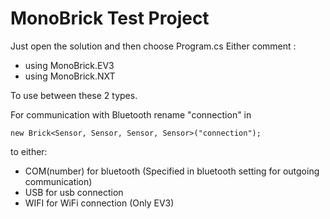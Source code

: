 # MonoBrick Test Project
Just open the solution and then choose Program.cs
Either comment :
  - using MonoBrick.EV3
  - using MonoBrick.NXT

To use between these 2 types.

For communication with Bluetooth rename "connection" in
```
new Brick<Sensor, Sensor, Sensor, Sensor>("connection");
```
to either:
  - COM(number) for bluetooth (Specified in bluetooth setting for outgoing communication)
  - USB for usb connection
  - WIFI for WiFi connection (Only EV3)
